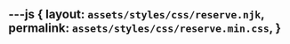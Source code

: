 ---js
{
  layout:    `assets/styles/css/reserve.njk`,
  permalink: `assets/styles/css/reserve.min.css`,
}
---

